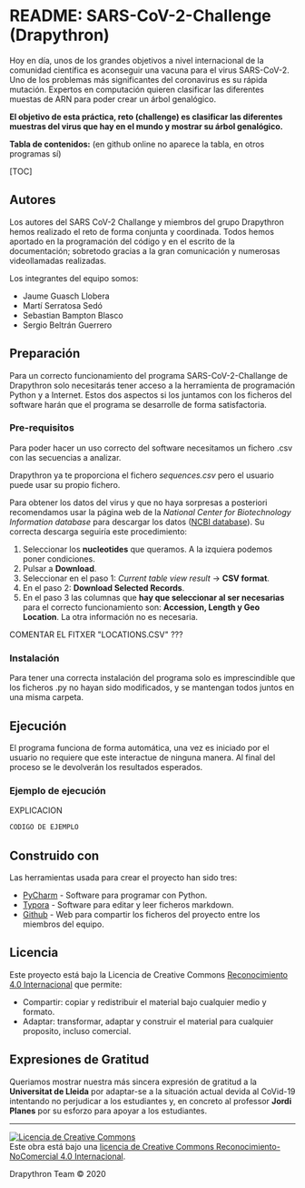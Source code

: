 # README: SARS-CoV-2-Challenge (Drapythron)

Hoy en día, unos de los grandes objetivos a nivel internacional de la comunidad científica es aconseguir una vacuna para el virus SARS-CoV-2. Uno de los problemas más significantes del coronavirus es su rápida mutación. Expertos en computación quieren clasificar las diferentes muestas de ARN para poder crear un árbol genalógico. 

**El objetivo de esta práctica, reto (challenge) es clasificar las diferentes muestras del virus que hay en el mundo y mostrar su árbol genalógico.**



**Tabla de contenidos:** (en github online no aparece la tabla, en otros programas sí)

[TOC]

## Autores  

Los autores del SARS CoV-2 Challange y miembros del grupo Drapythron hemos realizado el reto de forma conjunta y coordinada. Todos hemos aportado en la programación del código y en el escrito de la documentación; sobretodo gracias a la gran comunicación y numerosas videollamadas realizadas. 

Los integrantes del equipo somos:

- Jaume Guasch Llobera
- Martí Serratosa Sedó
- Sebastian Bampton Blasco
- Sergio Beltrán Guerrero



## Preparación

Para un correcto funcionamiento del programa SARS-CoV-2-Challange de Drapythron solo necesitarás tener  acceso a la herramienta de programación Python y a Internet. Estos dos aspectos si los juntamos con los ficheros del software harán que el programa se desarrolle de forma satisfactoria.


### Pre-requisitos

Para poder hacer un uso correcto del software necesitamos un fichero .csv con las secuencias a analizar.

Drapythron ya te proporciona el fichero *sequences.csv* pero el usuario puede usar su propio fichero. 

Para obtener los datos del virus y que no haya sorpresas a posteriori recomendamos usar la página web de la *National Center for Biotechnology Information database* para descargar los datos ([NCBI database](https://www.ncbi.nlm.nih.gov/labs/virus/vssi/#/virus?VirusLineage_ss=Severeacuterespiratorysyndromecoronavirus2(SARS-CoV-2),taxid:2697049&SeqType_s=Nucleotide "National Center for Biotechnology Information database")). Su correcta descarga seguiría este procedimiento:

1. Seleccionar los **nucleotides** que queramos. A la izquiera podemos poner condiciones.
2. Pulsar a **Download**.
3. Seleccionar en el paso 1: *Current table view result* → **CSV format**.
4. En el paso 2: **Download Selected Records**.
5. En el paso 3 las columnas que **hay que seleccionar al ser necesarias** para el correcto funcionamiento son: **Accession, Length y Geo Location**. La otra información no es necesaria.



COMENTAR EL FITXER "LOCATIONS.CSV" ???



### Instalación

Para tener una correcta instalación del programa solo es imprescindible que los ficheros .py no hayan sido modificados, y se mantengan todos juntos en una misma carpeta.



## Ejecución

El programa funciona de forma automática, una vez es iniciado por el usuario no requiere que este interactue de ninguna manera. Al final del proceso se le devolverán los resultados esperados.



### Ejemplo de ejecución

EXPLICACION

```python
CODIGO DE EJEMPLO
```



## Construido con

Las herramientas usada para crear el proyecto han sido tres:

* [PyCharm](https://www.jetbrains.com/pycharm/ "PyCharm: Python tool") - Software para programar con Python.
* [Typora](https://typora.io/ "Typora: markdown editor") - Software para editar y leer ficheros markdown.
* [Github](https://github.com/ "Github: web de desarrollo colaborativo") - Web para compartir los ficheros del proyecto entre los miembros del equipo.



## Licencia

Este proyecto está bajo la Licencia de Creative Commons [Reconocimiento 4.0 Internacional](http://creativecommons.org/licenses/by/4.0/) que permite:

* Compartir: copiar y redistribuir el material bajo cualquier medio y formato.
* Adaptar: transformar, adaptar y construir el material para cualquier proposito, incluso comercial.



## Expresiones de Gratitud

Queriamos mostrar nuestra más sincera expresión de gratitud a la **Universitat de Lleida** por adaptar-se a la situación actual devida al CoVid-19 intentando no perjudicar a los estudiantes y, en concreto al professor **Jordi Planes** por su esforzo para apoyar a los estudiantes.



---
<a rel="license" href="http://creativecommons.org/licenses/by-nc/4.0/"><img alt="Licencia de Creative Commons" style="border-width:0" src="https://i.creativecommons.org/l/by-nc/4.0/88x31.png" /></a><br />Este obra está bajo una <a rel="license" href="http://creativecommons.org/licenses/by-nc/4.0/">licencia de Creative Commons Reconocimiento-NoComercial 4.0 Internacional</a>.

Drapythron Team © 2020
